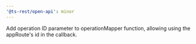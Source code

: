 ```yaml
---
'@ts-rest/open-api': minor
---
```


Add operation ID parameter to operationMapper function, allowing using the appRoute's id in the callback.
